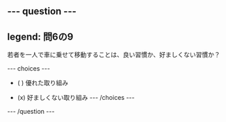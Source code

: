 --- question ---
---
legend: 問6の9
---

若者を一人で車に乗せて移動することは、良い習慣か、好ましくない習慣か？

--- choices ---
- ( ) 優れた取り組み

- (x) 好ましくない取り組み --- /choices ---

--- /question ---
